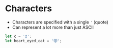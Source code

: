 # Characters

* Characters are specified with a single `'` (quote)
* Can represent a lot more than just ASCII

```rust
let c = 'z';
let heart_eyed_cat = '😻';
```

